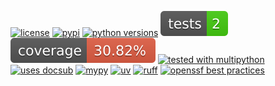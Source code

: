 [![license](https://img.shields.io/github/license/makukha/scrap.svg)](https://github.com/makukha/scrap/blob/main/LICENSE)
[![pypi](https://img.shields.io/pypi/v/scrap.svg#v0.0.0)](https://pypi.org/project/scrap)
[![python versions](https://img.shields.io/pypi/pyversions/scrap.svg)](https://pypi.org/project/scrap)
[![tests](https://raw.githubusercontent.com/makukha/scrap/v0.0.0/docs/img/badge/tests.svg)](https://github.com/makukha/scrap)
[![coverage](https://raw.githubusercontent.com/makukha/scrap/v0.0.0/docs/img/badge/coverage.svg)](https://github.com/makukha/scrap)
[![tested with multipython](https://img.shields.io/badge/tested_with-multipython-x)](https://github.com/makukha/multipython)
[![uses docsub](https://img.shields.io/endpoint?url=https://raw.githubusercontent.com/makukha/docsub/refs/heads/main/docs/badge/v1.json)](https://github.com/makukha/docsub)
[![mypy](https://img.shields.io/badge/type_checked-mypy-%231674b1)](http://mypy.readthedocs.io)
[![uv](https://img.shields.io/endpoint?url=https://raw.githubusercontent.com/astral-sh/uv/main/assets/badge/v0.json)](https://github.com/astral-sh/ruff)
[![ruff](https://img.shields.io/endpoint?url=https://raw.githubusercontent.com/astral-sh/ruff/main/assets/badge/v2.json)](https://github.com/astral-sh/ruff)
[![openssf best practices](https://www.bestpractices.dev/projects/10675/badge)](https://www.bestpractices.dev/projects/)
